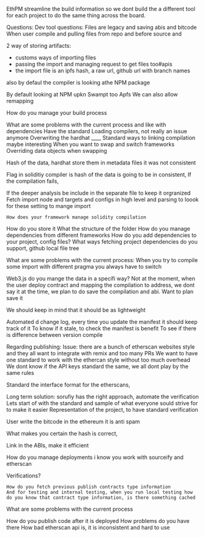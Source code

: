 
EthPM streamline the build information so we dont build the a different tool for  each project to do the same thing across the board.



Questions:
Dev tool questions:
Files are legacy and saving abis and bitcode
When user compile and pulling files from repo and before source and 

2 way of storing artifacts: 
* customs ways of importing files
* passing the import and managing request to get files too#apis 
* the import file is an ipfs hash, a raw url, github url with branch names

also by defaul the compiler is looking athe NPM package 

By default looking at NPM upkn
Swampt too
Apfs
We can also allow remapping 

How do you manage your build process



What are some problems with the current process and like with dependencies
Have the standard
Loading compilers, not really an issue anymore 
Overwriting the hardhat ____ 
Standard ways to linking compilation  maybe interesting
When you want to swap and switch frameworks
Overriding data objects when swapping

Hash of the data, hardhat store them in metadata files it was not consistent

Flag in soliditiy compiler is hash of the data is going to be in consistent, 
If the compilation fails, 

If the deeper analysis be include in the separate file to keep it orgranized 
Fetch import node and targets and configs in high level and parsing to loook for these setting to mange import


	How does your framework manage solidity compilation
How do you store it
What the structure of the folder
How do you manage dependencies from different frameworks
	How do you add dependencies to your project, config files?
	What ways fetching project dependencies do you support, github local file tree

What are some problems with the current process:
When you try to compile some import with different pragma you always have to switch

Web3.js 
do you mange the data in a specifi way? Not at the moment, when the user deploy contract and mapping the compilation to address, we dont say it at the time, we plan to do save the compilation and abi. Want to plan save it

We should keep in mind that it should be as lightweight

Automated d change log, every time you update the manifest it should keep track of it
To know if it stale, to check the manifest is benefit
To see if there is difference between version compile

Regarding publishing:
Issue: there are a bunch of etherscan websites style and they all want to integrate with remix and too many PRs 
We want to have one standard to work with the ethercan style without too much overhead
We dont know if the API keys standard the same, we all dont play by the same rules

Standard the interface format for the etherscans, 

Long term solution: sorufiy has the right approach, automate the verification
Lets start of with the standard and sample of what everyone sould strive for to make it easier
Representation of the project, to have standard verification

User write the bitcode in the ethereum it is anti spam 

What makes you certain the hash is correct,

Link in the ABIs, make it efficient
	
How do you manage deployments i know you work with sourceify and etherscan

Verifications?




	How do you fetch previous publish contracts type information
	And for testing and internal testing, when you run local testing how do you know that contract type information, is there something cached
	

What are some problems with the current process

How do you publish code after it is deployed
How problems do you have there
How bad etherscan api is, it is inconsistent and hard to use



